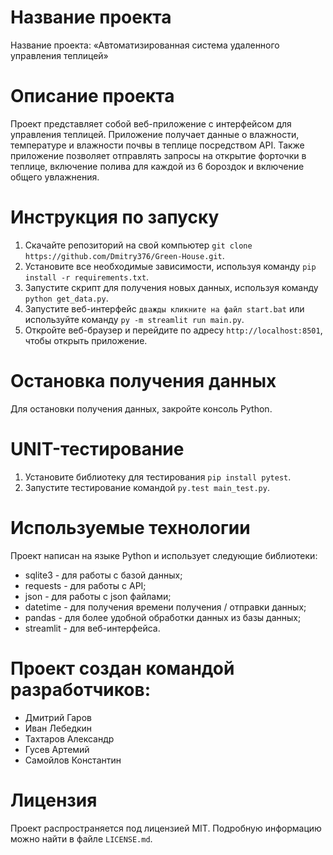 # Название проекта
Название проекта: «Автоматизированная система удаленного управления теплицей»

# Описание проекта
Проект представляет собой веб-приложение с интерфейсом для управления теплицей. Приложение получает данные о влажности, температуре и влажности почвы в теплице посредством API. Также приложение позволяет отправлять запросы на открытие форточки в теплице, включение полива для каждой из 6 бороздок и включение общего увлажнения.

# Инструкция по запуску
1. Скачайте репозиторий на свой компьютер `git clone https://github.com/Dmitry376/Green-House.git`.
2. Установите все необходимые зависимости, используя команду `pip install -r requirements.txt`.
3. Запустите скрипт для получения новых данных, используя команду `python get_data.py`.
4. Запустите веб-интерфейс `дважды кликните на файл start.bat` или используйте команду `py -m streamlit run main.py`.
5. Откройте веб-браузер и перейдите по адресу `http://localhost:8501`, чтобы открыть приложение.

# Остановка получения данных
Для остановки получения данных, закройте консоль Python.

# UNIT-тестирование
1. Установите библиотеку для тестирования `pip install pytest`.
2. Запустите тестирование командой `py.test main_test.py`.

# Используемые технологии
Проект написан на языке Python и использует следующие библиотеки:

- sqlite3 - для работы с базой данных;
- requests - для работы с API;
- json - для работы с json файлами;
- datetime - для получения времени получения / отправки данных;
- pandas - для более удобной обработки данных из базы данных;
- streamlit - для веб-интерфейса.

# Проект создан командой разработчиков:
- Дмитрий Гаров
- Иван Лебедкин
- Тахтаров Александр
- Гусев Артемий
- Самойлов Константин

# Лицензия
Проект распространяется под лицензией MIT. Подробную информацию можно найти в файле `LICENSE.md`.
